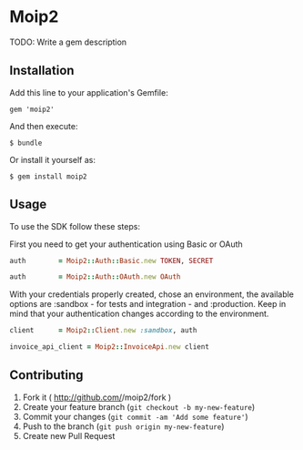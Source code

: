 # Moip2

TODO: Write a gem description

## Installation

Add this line to your application's Gemfile:

    gem 'moip2'

And then execute:

    $ bundle

Or install it yourself as:

    $ gem install moip2

## Usage

To use the SDK follow these steps:

First you need to get your authentication using Basic or OAuth
```ruby
auth        = Moip2::Auth::Basic.new TOKEN, SECRET
```

```ruby
auth        = Moip2::Auth::OAuth.new OAuth
```

With your credentials properly created, chose an environment, the available options are :sandbox - for tests and integration - and :production. Keep in mind that your authentication changes according to the environment.
```ruby
client      = Moip2::Client.new :sandbox, auth
```
```ruby
invoice_api_client = Moip2::InvoiceApi.new client
```

## Contributing

1. Fork it ( http://github.com/<my-github-username>/moip2/fork )
2. Create your feature branch (`git checkout -b my-new-feature`)
3. Commit your changes (`git commit -am 'Add some feature'`)
4. Push to the branch (`git push origin my-new-feature`)
5. Create new Pull Request

